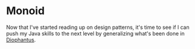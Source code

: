 Monoid
======

Now that I've started reading up on design patterns, it's time to see if I can push my Java skills to the next level by generalizing what's been done in [Diophantus](https://github.com/jackmaney/Diophantus).
